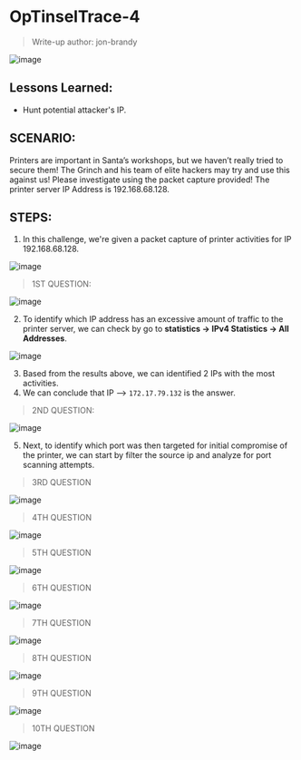 # OpTinselTrace-4
> Write-up author: jon-brandy

![image](https://github.com/jon-brandy/hackthebox/assets/70703371/cd8145d8-6b54-4666-863f-bc092c1d0107)


## Lessons Learned:
- Hunt potential attacker's IP.

## SCENARIO:
Printers are important in Santa’s workshops, but we haven’t really tried to secure them! The Grinch and his team of elite hackers may try 
and use this against us! Please investigate using the packet capture provided! The printer server IP Address is 192.168.68.128.

## STEPS:
1. In this challenge, we're given a packet capture of printer activities for IP 192.168.68.128.

![image](https://github.com/jon-brandy/hackthebox/assets/70703371/035ef3fd-f642-4c6e-b9e2-3a97c7cf1966)


> 1ST QUESTION:

![image](https://github.com/jon-brandy/hackthebox/assets/70703371/16cfba6f-2c99-4872-91d1-15548b34f8a0)

2. To identify which IP address has an excessive amount of traffic to the printer server, we can check by go to **statistics -> IPv4 Statistics -> All Addresses**.

![image](https://github.com/jon-brandy/hackthebox/assets/70703371/713b1f0f-dc2a-4caa-a68e-dc4272022725)

3. Based from the results above, we can identified 2 IPs with the most activities.
4. We can conclude that IP --> `172.17.79.132` is the answer.

> 2ND QUESTION:

![image](https://github.com/jon-brandy/hackthebox/assets/70703371/c4ec124b-053d-4c3a-b97a-843e78ddc419)

5. Next, to identify which port was then targeted for initial compromise of the printer, we can start by filter the source ip and analyze for port scanning attempts.

> 3RD QUESTION

![image](https://github.com/jon-brandy/hackthebox/assets/70703371/1e74f3e6-bd7f-46f8-ad2c-2487a2ffac77)


> 4TH QUESTION

![image](https://github.com/jon-brandy/hackthebox/assets/70703371/3c0d8aa5-43a9-455e-b2c2-ac75f94db1c8)


> 5TH QUESTION

![image](https://github.com/jon-brandy/hackthebox/assets/70703371/22536e2a-5675-4772-8cd5-3ba27b644dc3)


> 6TH QUESTION

![image](https://github.com/jon-brandy/hackthebox/assets/70703371/6eb586cf-48ff-4760-9bc1-8a6529dc8bd6)


> 7TH QUESTION

![image](https://github.com/jon-brandy/hackthebox/assets/70703371/e8f9d562-2d97-423c-b34f-3715909bfaf1)


> 8TH QUESTION

![image](https://github.com/jon-brandy/hackthebox/assets/70703371/50741df6-93e9-4250-9f2c-18ed020f2322)


> 9TH QUESTION

![image](https://github.com/jon-brandy/hackthebox/assets/70703371/3ba31448-eed5-4d04-b57f-1c25cb03630d)


> 10TH QUESTION

![image](https://github.com/jon-brandy/hackthebox/assets/70703371/65cd484d-7e77-44a2-8a0d-a3d5321596c6)


